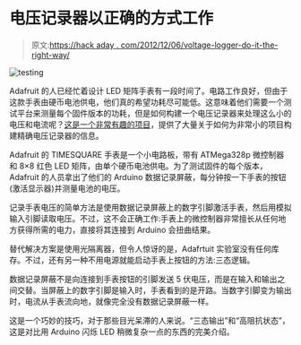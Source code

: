 # 电压记录器以正确的方式工作

> 原文:[https://hack aday . com/2012/12/06/voltage-logger-do-it-the-right-way/](https://hackaday.com/2012/12/06/voltage-logger-does-it-the-right-way/)

![testing](../Images/95b5fe10ef8c6aa8db15b10d2afa12dc.png)

Adafruit 的人已经忙着设计 LED 矩阵手表有一段时间了。电路工作良好，但由于这款手表由硬币电池供电，他们真的希望功耗尽可能低。这意味着他们需要一个测试平台来测量每个固件版本的功耗，但是如何构建一个电压记录器来处理这么小的电压和电流呢？[这是一个非常有趣的项目](http://learn.adafruit.com/low-power-coin-cell-voltage-logger/overview)，提供了大量关于如何为非常小的项目构建精确电压记录器的信息。

Adafruit 的 TIMESQUARE 手表是一个小电路板，带有 ATMega328p 微控制器和 8×8 红色 LED 矩阵，由单个硬币电池供电。为了测试固件的每个版本，Adafruit 的人员拿出了他们的 Arduino 数据记录屏蔽，每分钟按一下手表的按钮(激活显示器)并测量电池的电压。

记录手表电压的简单方法是使用数据记录屏蔽上的数字引脚激活手表，然后用模拟输入引脚读取电压。不过，这不会正确工作:手表上的微控制器非常擅长从任何地方获得所需的电力，直接将其连接到 Arduino 会扭曲结果。

替代解决方案是使用光隔离器，但令人惊讶的是，Adafrtuit 实验室没有任何库存。不过，还有另一种不用电源就能启动手表上按钮的方法:三态逻辑。

数据记录屏蔽不是向连接到手表按钮的引脚发送 5 伏电压，而是在输入和输出之间交替。当屏蔽上的数字引脚是输入时，手表看到的是开路。当数字引脚变为输出时，电流从手表流向地，就像完全没有数据记录屏蔽一样。

这是一个巧妙的技巧，对于那些目光呆滞的人来说。“三态输出”和“高阻抗状态”，这是对比用 Arduino 闪烁 LED 稍微复杂一点的东西的完美介绍。